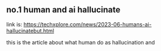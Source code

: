 <!-- I want to write down my thoughts about the news I just read and have the copilot to comment down my each thoughts? or just talk with me about it. -->

## no.1 human and ai hallucinate

link is: https://techxplore.com/news/2023-06-humans-ai-hallucinatebut.html

this is the article about what human do as hallucination and 